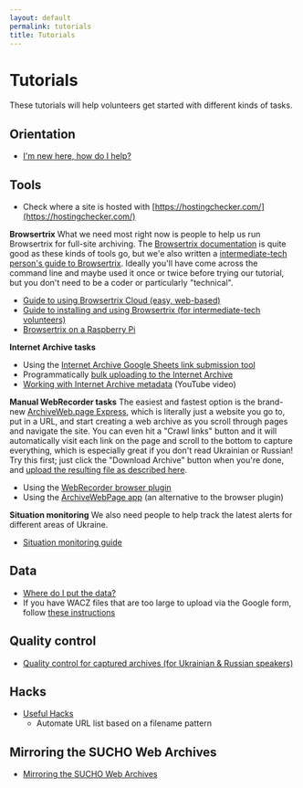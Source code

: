 ```yaml
---
layout: default
permalink: tutorials
title: Tutorials
---
```


# Tutorials

These tutorials will help volunteers get started with different kinds of tasks.

## Orientation
* [I'm new here, how do I help?](/orientation)

## Tools

* Check where a site is hosted with [https://hostingchecker.com/](https://hostingchecker.com/)

**Browsertrix**
What we need most right now is people to help us run Browsertrix for full-site archiving. The [Browsertrix documentation](https://github.com/webrecorder/browsertrix-crawler) is quite good as these kinds of tools go, but we'e also written a [intermediate-tech person's guide to Browsertrix](browsertrix). Ideally you'll have come across the command line and maybe used it once or twice before trying our tutorial, but you don't need to be a coder or particularly "technical".

* [Guide to using Browsertrix Cloud (easy, web-based)](/browsertrix-cloud)
* [Guide to installing and using Browsertrix (for intermediate-tech volunteers)](/browsertrix)
* [Browsertrix on a Raspberry Pi](/raspberry-pi)

**Internet Archive tasks**

* Using the [Internet Archive Google Sheets link submission tool](/ia-gsheets)
* Programmatically [bulk uploading to the Internet Archive](/ia-bulk-upload)
* [Working with Internet Archive metadata](https://www.youtube.com/watch?v=A-REbP8lhh0) (YouTube video)

**Manual WebRecorder tasks**
The easiest and fastest option is the brand-new [ArchiveWeb.page Express](https://express.archiveweb.page/#https://example.com/), which is literally just a website you go to, put in a URL, and start creating a web archive as you scroll through pages and navigate the site. You can even hit a "Crawl links" button and it will automatically visit each link on the page and scroll to the bottom to capture everything, which is especially great if you don't read Ukrainian or Russian! Try this first; just click the "Download Archive" button when you're done, and [upload the resulting file as described here](/data-upload).

* Using the [WebRecorder browser plugin](/webrecorder-plugin-instructions)
* Using the [ArchiveWebPage app](/archivewebpage-app-instructions) (an alternative to the browser plugin)

**Situation monitoring**
We also need people to help track the latest alerts for different areas of Ukraine.

* [Situation monitoring guide](/situation-monitoring)


## Data
* [Where do I put the data?](/data-upload)
* If you have WACZ files that are too large to upload via the Google form, follow [these instructions](/wacz-upload-aws)

## Quality control
* [Quality control for captured archives (for Ukrainian & Russian speakers)](/qc)

## Hacks
* [Useful Hacks](https://www.sucho.org/hacks)
  * Automate URL list based on a filename pattern

## Mirroring the SUCHO Web Archives
* [Mirroring the SUCHO Web Archives](/mirroring)
